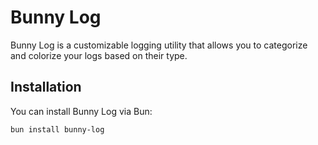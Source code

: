 # Bunny Log

Bunny Log is a customizable logging utility that allows you to categorize and colorize your logs based on their type.

## Installation

You can install Bunny Log via Bun:

```bash
bun install bunny-log
